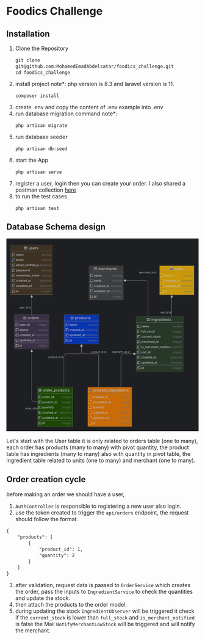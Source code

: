 # Foodics Challenge

## Installation

1. Clone the Repository
    ```
    git clone git@github.com:MohamedEmadAbdelsatar/foodics_challenge.git
    cd foodics_challenge
    ```
2. install project note*: php version is 8.3 and laravel version is 11.
    ```
   composer install
   ```
3. create .env and copy the content of .env.example into .env
4. run database migration command note*: 
    ```
   php artisan migrate
   ```
5. run database seeder
    ```
   php artisan db:seed
   ```
6. start the App
    ```
   php artisan serve
   ```
7. register a user, login then you can create your order.
I also shared a postman collection [here](https://documenter.getpostman.com/view/7845030/2sA3duHDwC)
8. to run the test cases
    ```
    php artisan test
    ```
## Database Schema design
![Database Diagram](/public/database.png)

Let's start with the User table it is only related to orders table (one to many), each order has products (many to many) with pivot quantity, the product table has ingredients (many to many) also with quantity in pivot table, the ingredient table related to units (one to many) and merchant (one to many).

## Order creation cycle

before making an order we should have a user,
1. `AuthController` is responsible to registering a new user also login.
2. use the token created to trigger the `api/orders` endpoint, the request should follow the format.
```
{
    "products": [
        {
            "product_id": 1,
            "quantity": 2
        }
    ]
}
```
3. after validation, request data is passed to `OrderService` which creates the order, pass the inputs to `IngredientService` to check the quantities and update the stock.
4. then attach the products to the order model.
5. during updating the stock `IngredientObserver` will be triggered it check if the `current_stock` is lower than `full_stock` and `is_merchant_notified` is false the Mail `NotifyMerchantLowStock` will be triggered and will notify the merchant.



